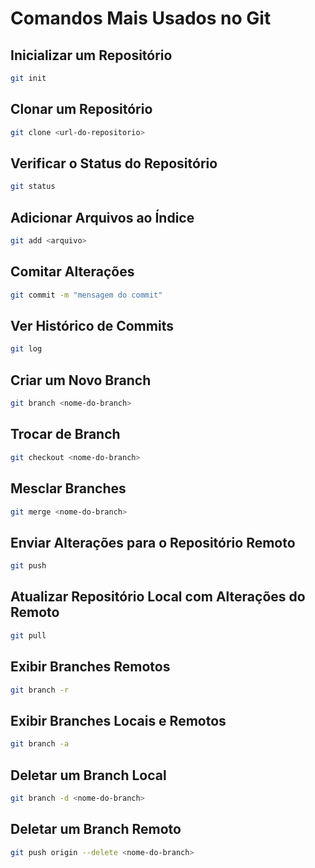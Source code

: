 ﻿# Comandos Mais Usados no Git

## Inicializar um Repositório
```sh
git init
```

## Clonar um Repositório
```sh
git clone <url-do-repositorio>
```

## Verificar o Status do Repositório
```sh
git status
```

## Adicionar Arquivos ao Índice
```sh
git add <arquivo>
```

## Comitar Alterações
```sh
git commit -m "mensagem do commit"
```

## Ver Histórico de Commits
```sh
git log
```

## Criar um Novo Branch
```sh
git branch <nome-do-branch>
```

## Trocar de Branch
```sh
git checkout <nome-do-branch>
```

## Mesclar Branches
```sh
git merge <nome-do-branch>
```

## Enviar Alterações para o Repositório Remoto
```sh
git push
```

## Atualizar Repositório Local com Alterações do Remoto
```sh
git pull
```

## Exibir Branches Remotos
```sh
git branch -r
```

## Exibir Branches Locais e Remotos
```sh
git branch -a
```

## Deletar um Branch Local
```sh
git branch -d <nome-do-branch>
```

## Deletar um Branch Remoto
```sh
git push origin --delete <nome-do-branch>
```